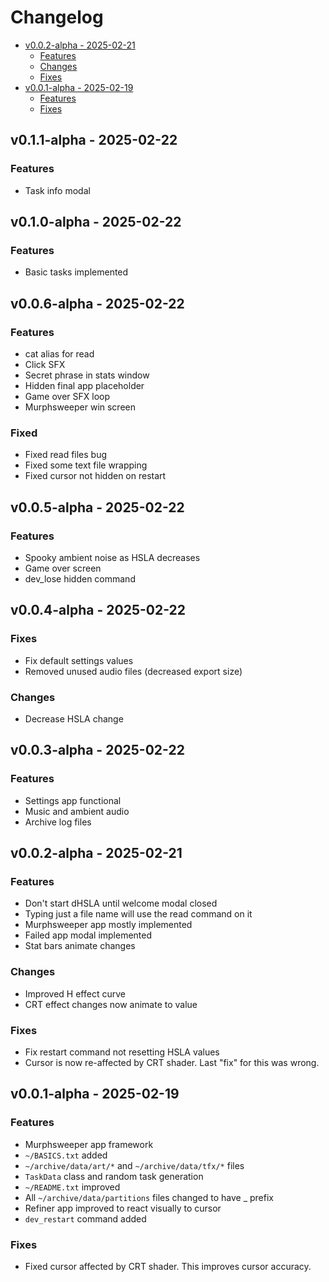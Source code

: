 # Changelog

<!-- mtoc-start -->

- [v0.0.2-alpha - 2025-02-21](#v002-alpha---2025-02-21)
  - [Features](#features)
  - [Changes](#changes)
  - [Fixes](#fixes)
- [v0.0.1-alpha - 2025-02-19](#v001-alpha---2025-02-19)
  - [Features](#features-1)
  - [Fixes](#fixes-1)

<!-- mtoc-end -->

## v0.1.1-alpha - 2025-02-22

### Features

- Task info modal

## v0.1.0-alpha - 2025-02-22

### Features

- Basic tasks implemented

## v0.0.6-alpha - 2025-02-22

### Features

- cat alias for read
- Click SFX
- Secret phrase in stats window
- Hidden final app placeholder
- Game over SFX loop
- Murphsweeper win screen

### Fixed

- Fixed read files bug
- Fixed some text file wrapping
- Fixed cursor not hidden on restart

## v0.0.5-alpha - 2025-02-22

### Features

- Spooky ambient noise as HSLA decreases
- Game over screen
- dev_lose hidden command

## v0.0.4-alpha - 2025-02-22

### Fixes

- Fix default settings values
- Removed unused audio files (decreased export size)

### Changes

- Decrease HSLA change

## v0.0.3-alpha - 2025-02-22

### Features

- Settings app functional
- Music and ambient audio
- Archive log files

## v0.0.2-alpha - 2025-02-21

### Features

- Don't start dHSLA until welcome modal closed
- Typing just a file name will use the read command on it
- Murphsweeper app mostly implemented
- Failed app modal implemented
- Stat bars animate changes

### Changes

- Improved H effect curve
- CRT effect changes now animate to value

### Fixes

- Fix restart command not resetting HSLA values
- Cursor is now re-affected by CRT shader. Last "fix" for this was wrong.

## v0.0.1-alpha - 2025-02-19

### Features

- Murphsweeper app framework
- `~/BASICS.txt` added
- `~/archive/data/art/*` and `~/archive/data/tfx/*` files
- `TaskData` class and random task generation
- `~/README.txt` improved
- All `~/archive/data/partitions` files changed to have \_ prefix
- Refiner app improved to react visually to cursor
- `dev_restart` command added

### Fixes

- Fixed cursor affected by CRT shader. This improves cursor accuracy.
